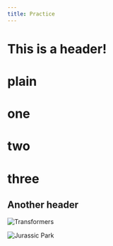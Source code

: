 ```yaml
---
title: Practice
---
```


# This is a header!

# plain
  # one
  # two
  # three

 ## Another header

 ![Transformers](9http://rootfun.net/images/2012/03/transformers2-Wallpaper.jpg)

 ![Jurassic Park](http://images6.fanpop.com/image/photos/32500000/the-lost-world-the-lost-world-jurassic-park-32533948-1800-1013.jpg)